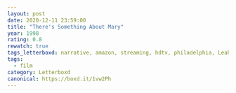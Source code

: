 ```yaml
---
layout: post 
date: 2020-12-11 23:59:00
title: "There's Something About Mary"
year: 1998
rating: 0.8
rewatch: true
tags_letterboxd: narrative, amazon, streaming, hdtv, philadelphia, Leah
tags:
  - film
category: Letterboxd
canonical: https://boxd.it/1vw2Ph
---
```

